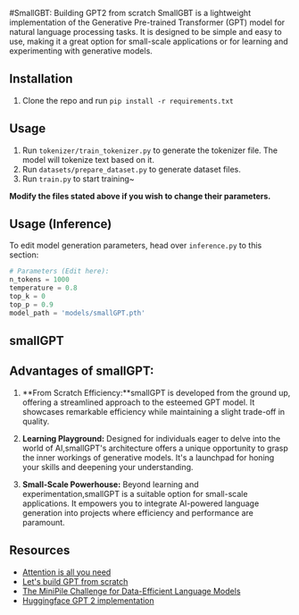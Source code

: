 
#SmallGBT: Building GPT2 from scratch
SmallGBT is a lightweight implementation of the Generative Pre-trained Transformer (GPT) model for natural language processing tasks. It is designed to be simple and easy to use, making it a great option for small-scale applications or for learning and experimenting with generative models.



## Installation
1. Clone the repo and run `pip install -r requirements.txt`

## Usage
1. Run `tokenizer/train_tokenizer.py` to generate the tokenizer file. The model will tokenize text based on it.
2. Run `datasets/prepare_dataset.py` to generate dataset files.
3. Run `train.py` to start training~

**Modify the files stated above if you wish to change their parameters.**

## Usage (Inference)
To edit model generation parameters, head over `inference.py` to this section:
```py
# Parameters (Edit here):
n_tokens = 1000
temperature = 0.8
top_k = 0
top_p = 0.9
model_path = 'models/smallGPT.pth'

```



## smallGPT
## Advantages of smallGPT:

1. **From Scratch Efficiency:**smallGPT is developed from the ground up, offering a streamlined approach to the esteemed GPT model. It showcases remarkable efficiency while maintaining a slight trade-off in quality.

2. **Learning Playground:** Designed for individuals eager to delve into the world of AI,smallGPT's architecture offers a unique opportunity to grasp the inner workings of generative models. It's a launchpad for honing your skills and deepening your understanding.

3. **Small-Scale Powerhouse:** Beyond learning and experimentation,smallGPT is a suitable option for small-scale applications. It empowers you to integrate AI-powered language generation into projects where efficiency and performance are paramount.






## Resources
- [Attention is all you need](https://arxiv.org/abs/1706.03762)
- [Let's build GPT from scratch](https://youtu.be/kCc8FmEb1nY)
- [The MiniPile Challenge for Data-Efficient Language Models](https://arxiv.org/pdf/2304.08442.pdf)
- [Huggingface GPT 2 implementation](https://github.com/huggingface/transformers/tree/main/src/transformers/models/gpt2)




